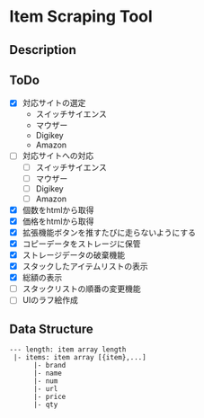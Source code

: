 # Item Scraping Tool  

## Description  

## ToDo  

- [x] 対応サイトの選定  
    * スイッチサイエンス
    * マウザー
    * Digikey
    * Amazon
- [ ] 対応サイトへの対応  
    - [ ] スイッチサイエンス
    - [ ] マウザー
    - [ ] Digikey
    - [ ] Amazon
- [x] 個数をhtmlから取得  
- [x] 価格をhtmlから取得  
- [x] 拡張機能ボタンを推すたびに走らないようにする  
- [x] コピーデータをストレージに保管  
- [x] ストレージデータの破棄機能  
- [x] スタックしたアイテムリストの表示  
- [x] 総額の表示  
- [ ] スタックリストの順番の変更機能  
- [ ] UIのラフ絵作成  

## Data Structure
```
--- length: item array length
 |- items: item array [{item},...]
      |- brand
      |- name
      |- num
      |- url
      |- price
      |- qty
```


